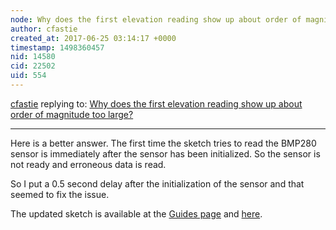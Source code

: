 ```yaml
---
node: Why does the first elevation reading show up about order of magnitude too large?
author: cfastie
created_at: 2017-06-25 03:14:17 +0000
timestamp: 1498360457
nid: 14580
cid: 22502
uid: 554
---
```




[cfastie](../profile/cfastie) replying to: [Why does the first elevation reading show up about order of magnitude too large?](../notes/liz/06-24-2017/why-does-the-first-elevation-reading-show-up-about-order-of-magnitude-too-large)

----
Here is a better answer. The first time the sketch tries to read the BMP280 sensor is immediately after the sensor has been initialized. So the sensor is not ready and erroneous data is read. 

So I put a 0.5 second delay after the initialization of the sensor and that seemed to fix the issue. 

The updated sketch is available at the [Guides page](http://kaptery.com/guides/) and [here](http://kaptery.com/files/documents/nanodatalogger_bmp02.ino).

